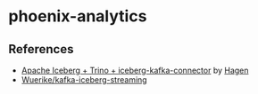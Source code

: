 # phoenix-analytics

## References

- [Apache Iceberg + Trino + iceberg-kafka-connector](https://hendoxc.substack.com/p/apache-iceberg-trino-iceberg-kafka) by [Hagen](https://substack.com/profile/173721939-hagen)
- [Wuerike/kafka-iceberg-streaming](https://github.com/Wuerike/kafka-iceberg-streaming)
